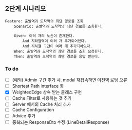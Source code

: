 ## 2단계 시나리오
```
Feature: 출발역과 도착역의 최단 경로를 조회  
    Scenario: 출발역과 도착역의 최단 경로를 조회한다.  
     
    Given: 여러 개의 노선이 존재한다.
        And 지하철역이 여러 개 추가되어있다.
        And 지하철 구간이 여러 개 추가되어있다.
    When: 출발역과 도착역의 최단 경로를 조회 요청한다.  
    Then: 출발역과 도착역의 최단 경로를 응답 받는다.
```

### To do
- [ ] (예외) Admin 구간 추가 시, modal 재접속하면 이전역 로딩 오류
- [ ] Shortest Path interface 화
- [x] WeightedEdge 상속 받는 클래스 구현
- [ ] Cache Filter로 사용하는 것 추가
- [ ] Server 에서의 Cache 처리 추가
- [ ] Cache Configuration
- [ ] Advice 추가
- [ ] 중복되는 ResponseDto 수정 (LineDetailResponse)